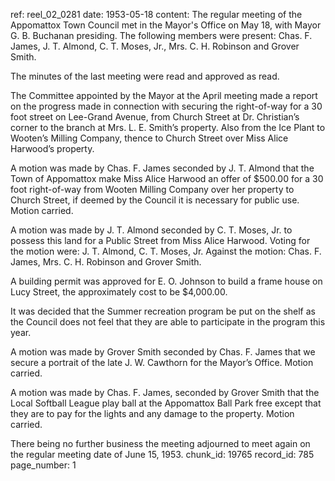 ref: reel_02_0281
date: 1953-05-18
content: The regular meeting of the Appomattox Town Council met in the Mayor's Office on May 18, with Mayor G. B. Buchanan presiding. The following members were present: Chas. F. James, J. T. Almond, C. T. Moses, Jr., Mrs. C. H. Robinson and Grover Smith.

The minutes of the last meeting were read and approved as read.

The Committee appointed by the Mayor at the April meeting made a report on the progress made in connection with securing the right-of-way for a 30 foot street on Lee-Grand Avenue, from Church Street at Dr. Christian’s corner to the branch at Mrs. L. E. Smith’s property. Also from the Ice Plant to Wooten’s Milling Company, thence to Church Street over Miss Alice Harwood’s property.

A motion was made by Chas. F. James seconded by J. T. Almond that the Town of Appomattox make Miss Alice Harwood an offer of $500.00 for a 30 foot right-of-way from Wooten Milling Company over her property to Church Street, if deemed by the Council it is necessary for public use. Motion carried.

A motion was made by J. T. Almond seconded by C. T. Moses, Jr. to possess this land for a Public Street from Miss Alice Harwood. Voting for the motion were: J. T. Almond, C. T. Moses, Jr. Against the motion: Chas. F. James, Mrs. C. H. Robinson and Grover Smith.

A building permit was approved for E. O. Johnson to build a frame house on Lucy Street, the approximately cost to be $4,000.00.

It was decided that the Summer recreation program be put on the shelf as the Council does not feel that they are able to participate in the program this year.

A motion was made by Grover Smith seconded by Chas. F. James that we secure a portrait of the late J. W. Cawthorn for the Mayor’s Office. Motion carried.

A motion was made by Chas. F. James, seconded by Grover Smith that the Local Softball League play ball at the Appomattox Ball Park free except that they are to pay for the lights and any damage to the property. Motion carried.

There being no further business the meeting adjourned to meet again on the regular meeting date of June 15, 1953.
chunk_id: 19765
record_id: 785
page_number: 1


